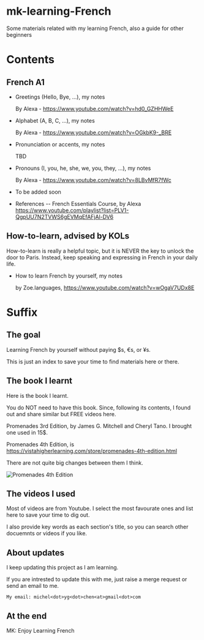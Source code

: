 # mk-learning-French
Some materials related with my learning French, also a guide for other beginners

# Contents

## French A1

- Greetings (Hello, Bye, ...), my notes
  
  By Alexa - https://www.youtube.com/watch?v=hd0_GZHHWeE
  
- Alphabet (A, B, C, ...), my notes
  
  By Alexa - https://www.youtube.com/watch?v=OGkbK9-_BRE
  
- Pronunciation or accents, my notes
  
  TBD
 
- Pronouns (I, you, he, she, we, you, they, ...), my notes
  
  By Alexa - https://www.youtube.com/watch?v=8LBvMfR7fWc
  
- To be added soon

- References
-- French Essentials Course, by Alexa  https://www.youtube.com/playlist?list=PLV1-QgpUU7N2TVWS6gEVMqEfAFjAl-DV6
   

## How-to-learn, advised by KOLs
How-to-learn is really a helpful topic, but it is NEVER the key to unlock the door to Paris. Instead, keep speaking and expressing in French in your daily life. 

- How to learn French by yourself, my notes

  by Zoe.languages, https://www.youtube.com/watch?v=wOgaV7UDx8E


# Suffix
## The goal
Learning French by yourself without paying $s, €s, or ¥s.

This is just an index to save your time to find materials here or there. 


## The book I learnt
Here is the book I learnt. 

You do NOT need to have this book. Since, following its contents, I found out and share similar but FREE videos here. 

Promenades 3rd Edition, by James G. Mitchell and Cheryl Tano. I brought one used in 15$.

Promenades 4th Edition, is https://vistahigherlearning.com/store/promenades-4th-edition.html

There are not quite big changes between them I think.   

![Promenades 4th Edition](https://vistahigherlearning.com/media/catalog/product/cache/717de401278b34d1b6e653f0a5c010ec/p/r/pro4e-side.jpg)



## The videos I used

Most of videos are from Youtube. I select the most favourate ones and list here to save your time to dig out. 

I also provide key words as each section's title, so you can search other docuemnts or videos if you like. 


## About updates

I keep updating this project as I am learning. 

If you are intrested to update this with me, just raise a merge request or send an email to me.

```My email: michel<dot>yg<dot>chen<at>gmail<dot>com```


## At the end
MK: Enjoy Learning French

